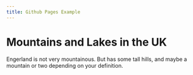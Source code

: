 ```yaml
---
title: Github Pages Example
---
```

Mountains and Lakes in the UK
===================

Engerland is not very mountainous.
But has some tall hills, and maybe a mountain or two depending on your definition.
